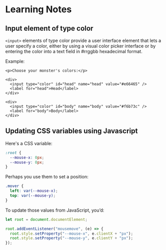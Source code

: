 # Learning Notes

## Input element of type color

`<input>` elements of type color provide a user interface element that lets a user specify a color, either by using a visual color picker interface or by entering the color into a text field in #rrggbb hexadecimal format.

Example:

```
<p>Choose your monster's colors:</p>

<div>
  <input type="color" id="head" name="head" value="#e66465" />
  <label for="head">Head</label>
</div>

<div>
  <input type="color" id="body" name="body" value="#f6b73c" />
  <label for="body">Body</label>
</div>
```

## Updating CSS variables using Javascript

Here's a CSS variable:

```css
:root {
  --mouse-x: 0px;
  --mouse-y: 0px;
}
```

Perhaps you use them to set a position:

```css
.mover {
  left: var(--mouse-x);
  top: var(--mouse-y);
}
```

To update those values from JavaScript, you’d:

```js
let root = document.documentElement;

root.addEventListener("mousemove", (e) => {
  root.style.setProperty("--mouse-x", e.clientX + "px");
  root.style.setProperty("--mouse-y", e.clientY + "px");
});
```

